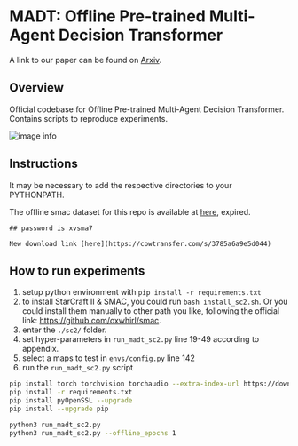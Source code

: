 
# MADT: Offline Pre-trained Multi-Agent Decision Transformer

A link to our paper can be found on [Arxiv](https://arxiv.org/abs/2112.02845).

## Overview

Official codebase for Offline Pre-trained Multi-Agent Decision Transformer.
Contains scripts to reproduce experiments.

![image info](./architecture.png)

## Instructions

It may be necessary to add the respective directories to your PYTHONPATH.

The offline smac dataset for this repo is available at [here](https://reinholdm.cowtransfer.com/s/7c8545dca1e043), expired.
```shell
## password is xvsma7
```

```shell
New download link [here](https://cowtransfer.com/s/3785a6a9e5d044)
```

## How to run experiments
1. setup python environment with `pip install -r requirements.txt`
2. to install StarCraft II & SMAC, you could run `bash install_sc2.sh`. Or you could install them manually to other path you like, following the official link: https://github.com/oxwhirl/smac.
2. enter the `./sc2/` folder.
3. set hyper-parameters in `run_madt_sc2.py` line 19-49 according to appendix.
4. select a maps to test in `envs/config.py` line 142
5. run the `run_madt_sc2.py` script

```bash
pip install torch torchvision torchaudio --extra-index-url https://download.pytorch.org/whl/cu113^C
pip install -r requirements.txt
pip install pyOpenSSL --upgrade
pip install --upgrade pip

python3 run_madt_sc2.py
python3 run_madt_sc2.py --offline_epochs 1 
```



